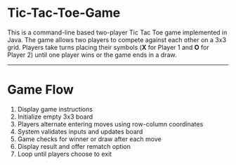 # Tic-Tac-Toe-Game

This is a command-line based two-player Tic Tac Toe game implemented in Java. The game allows two players to compete against each other on a 3x3 grid. Players take turns placing their symbols (**X** for Player 1 and **O** for Player 2) until one player wins or the game ends in a draw.

---
# Game Flow

1. Display game instructions
2. Initialize empty 3x3 board
3. Players alternate entering moves using row-column coordinates
4. System validates inputs and updates board
5. Game checks for winner or draw after each move
6. Display result and offer rematch option
7. Loop until players choose to exit
